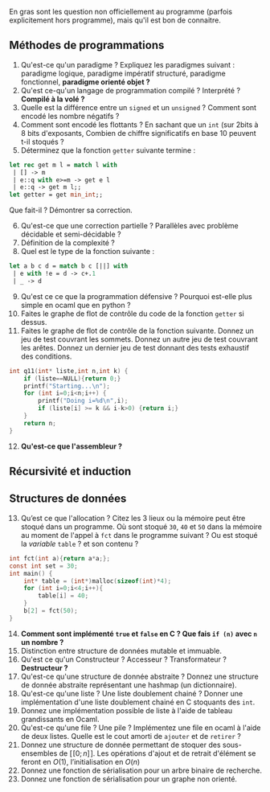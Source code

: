 En gras sont les question non officiellement au programme (parfois explicitement hors programme), mais qu'il est bon de connaitre.
## Méthodes de programmations
1.  Qu'est-ce qu'un paradigme ? Expliquez les paradigmes suivant : paradigme logique, paradigme impératif structuré, paradigme fonctionnel, **paradigme orienté objet ?**
2. Qu'est ce-qu'un langage de programmation compilé ? Interprété ? **Compilé à la volé ?**
3. Quelle est la différence entre un `signed` et un `unsigned` ? Comment sont encodé les nombre négatifs ?
4. Comment sont encodé les flottants ? En sachant que un `int` (sur 2bits à 8 bits d'exposants, Combien de chiffre significatifs en base 10 peuvent t-il stoqués ? 
5. Déterminez que la fonction `getter` suivante termine :
```ocaml
let rec get m l = match l with
 | [] -> m
 | e::q with e>=m -> get e l
 | e::q -> get m l;;
let getter = get min_int;;
```
Que fait-il ? Démontrer sa correction.

6. Qu'est-ce que une correction partielle ? Parallèles avec problème décidable et semi-décidable ?
7. Définition de la complexité ?
8. Quel est le type de la fonction suivante :
```ocaml
let a b c d = match b c [||] with
 | e with !e = d -> c+.1
 | _ -> d
```
9. Qu'est ce ce que la programmation défensive ? Pourquoi est-elle plus simple en ocaml que en python ?
10. Faites le graphe de flot de contrôle du code de la fonction `getter` si dessus.
11. Faites le graphe de flot de contrôle de la fonction suivante. Donnez un jeu de test couvrant les sommets. Donnez un autre jeu de test couvrant les arêtes. Donnez un dernier jeu de test donnant des tests exhaustif des conditions.
```c
int q11(int* liste,int n,int k) {
	if (liste==NULL){return 0;}
	printf("Starting...\n");
	for (int i=0;i<n;i++) {
		printf("Doing i=%d\n",i);
		if (liste[i] >= k && i-k>0) {return i;}
	}
	return n;
}
```
12. **Qu'est-ce que l'assembleur ?**

## Récursivité et induction

## Structures de données
13. Qu’est ce que l'allocation ? Citez les 3 lieux ou la mémoire peut être stoqué dans un programme. Où sont stoqué `30`, `40` et `50` dans la mémoire au moment de l'appel à `fct` dans le programme suivant ? Ou est stoqué la *variable* `table` ? et son contenu ?
```c
int fct(int a){return a*a;};
const int set = 30;
int main() {
	int* table = (int*)malloc(sizeof(int)*4);
	for (int i=0;i<4;i++){
		table[i] = 40;
	}
	b[2] = fct(50);
}
```
14. **Comment sont implémenté `true` et `false` en C ? Que fais `if (n)` avec `n` un nombre ?** 
16. Distinction entre structure de données mutable et immuable.
17. Qu'est ce qu'un Constructeur ? Accesseur ? Transformateur ? **Destructeur ?**
18. Qu'est-ce qu'une structure de donnée abstraite ? Donnez une structure de donnée abstraite représentant une hashmap (un dictionnaire).
19. Qu'est-ce qu'une liste ? Une liste doublement chainé ? Donner une implémentation d'une liste doublement chainé en C stoquants des `int`. 
20. Donnez une implémentation possible de liste à l'aide de tableau grandissants en Ocaml.
21. Qu'est-ce qu'une file ? Une pile ? Implémentez une file en ocaml à l'aide de deux listes. Quelle est le cout amorti de `ajouter` et de `retirer` ?
22. Donnez une structure de donnée permettant de stoquer des sous-ensembles de $[\![0;n]\!]$. Les opérations d'ajout et de retrait d'élément se feront en $O(1)$, l’initialisation en $O(n)$
23. Donnez une fonction de sérialisation pour un arbre binaire de recherche.
23. Donnez une fonction de sérialisation pour un graphe non orienté.
<!--stackedit_data:
eyJoaXN0b3J5IjpbLTIwODc4MjgxNDEsLTIzNDMwMzc5Niw2Nj
g4NzA2NSwyMDEyMjc1ODYwLC04ODAzMTQ3OTgsODA1MTQ4Njg1
LC0xODc3MTIwMTI4XX0=
-->